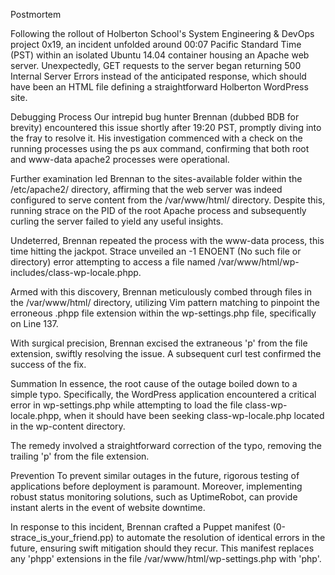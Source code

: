 Postmortem

Following the rollout of Holberton School's System Engineering & DevOps project 0x19, an incident unfolded around 00:07 Pacific Standard Time (PST) within an isolated Ubuntu 14.04 container housing an Apache web server. Unexpectedly, GET requests to the server began returning 500 Internal Server Errors instead of the anticipated response, which should have been an HTML file defining a straightforward Holberton WordPress site.

Debugging Process
Our intrepid bug hunter Brennan (dubbed BDB for brevity) encountered this issue shortly after 19:20 PST, promptly diving into the fray to resolve it. His investigation commenced with a check on the running processes using the ps aux command, confirming that both root and www-data apache2 processes were operational.

Further examination led Brennan to the sites-available folder within the /etc/apache2/ directory, affirming that the web server was indeed configured to serve content from the /var/www/html/ directory. Despite this, running strace on the PID of the root Apache process and subsequently curling the server failed to yield any useful insights.

Undeterred, Brennan repeated the process with the www-data process, this time hitting the jackpot. Strace unveiled an -1 ENOENT (No such file or directory) error attempting to access a file named /var/www/html/wp-includes/class-wp-locale.phpp.

Armed with this discovery, Brennan meticulously combed through files in the /var/www/html/ directory, utilizing Vim pattern matching to pinpoint the erroneous .phpp file extension within the wp-settings.php file, specifically on Line 137.

With surgical precision, Brennan excised the extraneous 'p' from the file extension, swiftly resolving the issue. A subsequent curl test confirmed the success of the fix.

Summation
In essence, the root cause of the outage boiled down to a simple typo. Specifically, the WordPress application encountered a critical error in wp-settings.php while attempting to load the file class-wp-locale.phpp, when it should have been seeking class-wp-locale.php located in the wp-content directory.

The remedy involved a straightforward correction of the typo, removing the trailing 'p' from the file extension.

Prevention
To prevent similar outages in the future, rigorous testing of applications before deployment is paramount. Moreover, implementing robust status monitoring solutions, such as UptimeRobot, can provide instant alerts in the event of website downtime.

In response to this incident, Brennan crafted a Puppet manifest (0-strace_is_your_friend.pp) to automate the resolution of identical errors in the future, ensuring swift mitigation should they recur. This manifest replaces any 'phpp' extensions in the file /var/www/html/wp-settings.php with 'php'.






